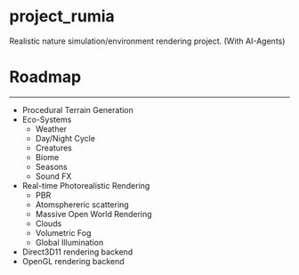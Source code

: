 # project_rumia
Realistic nature simulation/environment rendering project. (With AI-Agents)

# Roadmap
-----------------------------
- Procedural Terrain Generation
- Eco-Systems
  - Weather
  - Day/Night Cycle
  - Creatures
  - Biome
  - Seasons
  - Sound FX
- Real-time Photorealistic Rendering
  - PBR
  - Atomsphereric scattering
  - Massive Open World Rendering
  - Clouds
  - Volumetric Fog
  - Global Illumination
- Direct3D11 rendering backend
- OpenGL rendering backend
